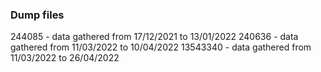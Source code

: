 ### Dump files
244085 - data gathered from 17/12/2021 to 13/01/2022
240636 - data gathered from 11/03/2022 to 10/04/2022
13543340 - data gathered from 11/03/2022 to 26/04/2022








